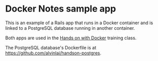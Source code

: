 # Docker Notes sample app

This is an example of a Rails app that runs in a 
Docker container and is linked to a PostgreSQL 
database running in another container.

Both apps are used in the [Hands on with Docker](http://www.handsonwith.com/)
training class.

The PostgreSQL database's Dockerfile is
at https://github.com/alvinlai/handson-postgres.
